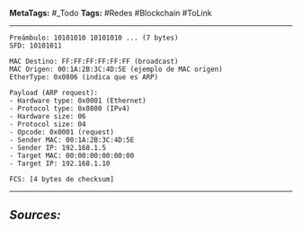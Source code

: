 **MetaTags:** #_Todo
**Tags:** #Redes #Blockchain #ToLink 
- - -
```
Preámbulo: 10101010 10101010 ... (7 bytes)
SFD: 10101011

MAC Destino: FF:FF:FF:FF:FF:FF (broadcast)
MAC Origen: 00:1A:2B:3C:4D:5E (ejemplo de MAC origen)
EtherType: 0x0806 (indica que es ARP)

Payload (ARP request):
- Hardware type: 0x0001 (Ethernet)
- Protocol type: 0x0800 (IPv4)
- Hardware size: 06
- Protocol size: 04
- Opcode: 0x0001 (request)
- Sender MAC: 00:1A:2B:3C:4D:5E
- Sender IP: 192.168.1.5
- Target MAC: 00:00:00:00:00:00 
- Target IP: 192.168.1.10

FCS: [4 bytes de checksum]
```

- - - 
## ***Sources:***